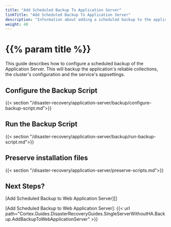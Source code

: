 ```yaml
---
title: "Add Scheduled Backup To Application Server"
linkTitle: "Add Scheduled Backup To Application Server"
description: "Information about adding a scheduled backup to the application server."
weight: 40
---
```


# {{% param title %}}

This guide describes how to configure a scheduled backup of the Application Server. This will backup the application's reliable collections, the cluster's configuration and the service's appsettings.

## Configure the Backup Script

{{< section "/disaster-recovery/application-server/backup/configure-backup-script.md">}}

## Run the Backup Script

{{< section "/disaster-recovery/application-server/backup/run-backup-script.md">}}

## Preserve installation files

{{< section "/disaster-recovery/application-server/preserve-scripts.md">}}

## Next Steps?

[Add Scheduled Backup to Web Application Server][]

[Add Scheduled Backup to Web Application Server]: {{< url path="Cortex.Guides.DisasterRecoveryGuides.SingleServerWithoutHA.Backup.AddBackupToWebApplicationServer" >}}
